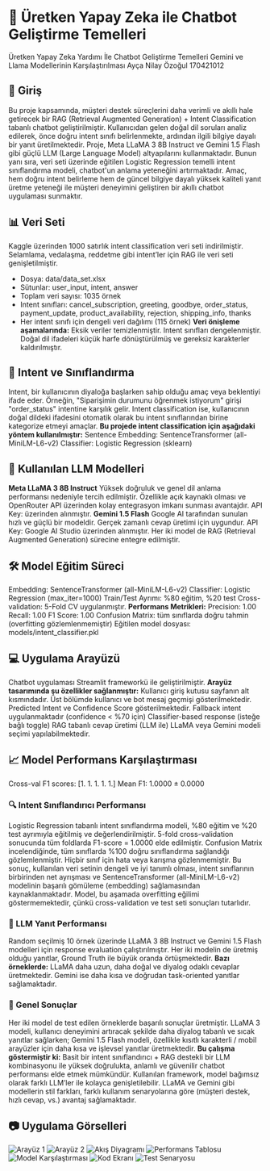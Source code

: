 # 🤖 Üretken Yapay Zeka ile Chatbot Geliştirme Temelleri

Üretken Yapay Zeka Yardımı İle Chatbot Geliştirme Temelleri
Gemini ve Llama Modellerinin Karşılaştırılması
Ayça Nilay Özoğul
170421012
## 🧠 Giriş
Bu proje kapsamında, müşteri destek süreçlerini daha verimli ve akıllı hale getirecek bir RAG (Retrieval Augmented Generation) + Intent Classification tabanlı chatbot geliştirilmiştir. Kullanıcıdan gelen doğal dil soruları analiz edilerek, önce doğru intent sınıfı belirlenmekte, ardından ilgili bilgiye dayalı bir yanıt üretilmektedir.
Proje, Meta LLaMA 3 8B Instruct ve Gemini 1.5 Flash gibi güçlü LLM (Large Language Model) altyapılarını kullanmaktadır. Bunun yanı sıra, veri seti üzerinde eğitilen Logistic Regression temelli intent sınıflandırma modeli, chatbot'un anlama yeteneğini artırmaktadır.
Amaç, hem doğru intent belirleme hem de güncel bilgiye dayalı yüksek kaliteli yanıt üretme yeteneği ile müşteri deneyimini geliştiren bir akıllı chatbot uygulaması sunmaktır.
## 📊 Veri Seti
Kaggle üzerinden 1000 satırlık intent classification veri seti indirilmiştir. Selamlama, vedalaşma, reddetme gibi intent’ler için RAG ile veri seti genişletilmiştir.
- Dosya: data/data_set.xlsx
- Sütunlar: user_input, intent, answer
- Toplam veri sayısı: 1035 örnek
- Intent sınıfları: cancel_subscription, greeting, goodbye, order_status, payment_update, product_availability, rejection, shipping_info, thanks
- Her intent sınıfı için dengeli veri dağılımı (115 örnek)
**Veri önişleme aşamalarında:**
Eksik veriler temizlenmiştir.
Intent sınıfları dengelenmiştir.
Doğal dil ifadeleri küçük harfe dönüştürülmüş ve gereksiz karakterler kaldırılmıştır.
## 🎯 Intent ve Sınıflandırma
Intent, bir kullanıcının diyaloğa başlarken sahip olduğu amaç veya beklentiyi ifade eder. Örneğin, "Siparişimin durumunu öğrenmek istiyorum" girişi "order_status" intentine karşılık gelir. Intent classification ise, kullanıcının doğal dildeki ifadesini otomatik olarak bu intent sınıflarından birine kategorize etmeyi amaçlar.
**Bu projede intent classification için aşağıdaki yöntem kullanılmıştır:**
Sentence Embedding: SentenceTransformer (all-MiniLM-L6-v2)
Classifier: Logistic Regression (sklearn)
## 🤖 Kullanılan LLM Modelleri
**Meta LLaMA 3 8B Instruct**
Yüksek doğruluk ve genel dil anlama performansı nedeniyle tercih edilmiştir.
Özellikle açık kaynaklı olması ve OpenRouter API üzerinden kolay entegrasyon imkanı sunması avantajdır.
API Key: üzerinden alınmıştır.
**Gemini 1.5 Flash**
Google AI tarafından sunulan hızlı ve güçlü bir modeldir.
Gerçek zamanlı cevap üretimi için uygundur.
API Key: Google AI Studio üzerinden alınmıştır.
Her iki model de RAG (Retrieval Augmented Generation) sürecine entegre edilmiştir.
## 🛠️ Model Eğitim Süreci
Embedding: SentenceTransformer (all-MiniLM-L6-v2)
Classifier: Logistic Regression (max_iter=1000)
Train/Test Ayrımı: %80 eğitim, %20 test
Cross-validation: 5-Fold CV uygulanmıştır.
**Performans Metrikleri:**
Precision: 1.00
Recall: 1.00
F1 Score: 1.00
Confusion Matrix: tüm sınıflarda doğru tahmin (overfitting gözlemlenmemiştir)
Eğitilen model dosyası: models/intent_classifier.pkl
## 💻 Uygulama Arayüzü
Chatbot uygulaması Streamlit frameworkü ile geliştirilmiştir.
**Arayüz tasarımında şu özellikler sağlanmıştır:**
Kullanıcı giriş kutusu sayfanın alt kısmındadır.
Üst bölümde kullanıcı ve bot mesaj geçmişi gösterilmektedir.
Predicted Intent ve Confidence Score gösterilmektedir.
Fallback intent uygulanmaktadır (confidence < %70 için)
Classifier-based response (isteğe bağlı toggle)
RAG tabanlı cevap üretimi (LLM ile)
LLaMA veya Gemini modeli seçimi yapılabilmektedir.
## 📈 Model Performans Karşılaştırması
Cross-val F1 scores: [1. 1. 1. 1. 1.]
Mean F1: 1.0000 ± 0.0000
### 🔍 Intent Sınıflandırıcı Performansı
Logistic Regression tabanlı intent sınıflandırma modeli, %80 eğitim ve %20 test ayrımıyla eğitilmiş ve değerlendirilmiştir.
5-fold cross-validation sonucunda tüm foldlarda F1-score = 1.0000 elde edilmiştir.
Confusion Matrix incelendiğinde, tüm sınıflarda %100 doğru sınıflandırma sağlandığı gözlemlenmiştir. Hiçbir sınıf için hata veya karışma gözlenmemiştir.
Bu sonuç, kullanılan veri setinin dengeli ve iyi tanımlı olması, intent sınıflarının birbirinden net ayrışması ve SentenceTransformer (all-MiniLM-L6-v2) modelinin başarılı gömüleme (embedding) sağlamasından kaynaklanmaktadır.
Model, bu aşamada overfitting eğilimi göstermemektedir, çünkü cross-validation ve test seti sonuçları tutarlıdır.
### 💬 LLM Yanıt Performansı
Random seçilmiş 10 örnek üzerinde LLaMA 3 8B Instruct ve Gemini 1.5 Flash modelleri için response evaluation çalıştırılmıştır.
Her iki modelin de üretmiş olduğu yanıtlar, Ground Truth ile büyük oranda örtüşmektedir.
**Bazı örneklerde:**
LLaMA daha uzun, daha doğal ve diyalog odaklı cevaplar üretmektedir.
Gemini ise daha kısa ve doğrudan task-oriented yanıtlar sağlamaktadır.
### 📌 Genel Sonuçlar
Her iki model de test edilen örneklerde başarılı sonuçlar üretmiştir.
 LLaMA 3 modeli, kullanıcı deneyimini artıracak şekilde daha diyalog tabanlı ve sıcak yanıtlar sağlarken;
 Gemini 1.5 Flash modeli, özellikle kısıtlı karakterli / mobil arayüzler için daha kısa ve işlevsel yanıtlar üretmektedir.
**Bu çalışma göstermiştir ki:**
Basit bir intent sınıflandırıcı + RAG destekli bir LLM kombinasyonu ile yüksek doğrulukta, anlamlı ve güvenilir chatbot performansı elde etmek mümkündür.
Kullanılan framework, model bağımsız olarak farklı LLM’ler ile kolayca genişletilebilir.
LLaMA ve Gemini gibi modellerin stil farkları, farklı kullanım senaryolarına göre (müşteri destek, hızlı cevap, vs.) avantaj sağlamaktadır.

## 📷 Uygulama Görselleri

![Arayüz 1](images_from_docx/image_1.png)
![Arayüz 2](images_from_docx/image_2.png)
![Akış Diyagramı](images_from_docx/image_3.png)
![Performans Tablosu](images_from_docx/image_4.png)
![Model Karşılaştırması](images_from_docx/image_5.png)
![Kod Ekranı](images_from_docx/image_6.png)
![Test Senaryosu](images_from_docx/image_7.png)